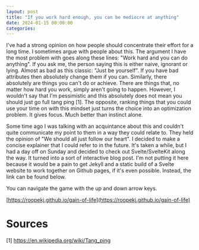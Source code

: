 ```yaml
---
layout: post
title: "If you work hard enough, you can be mediocre at anything"
date: 2024-01-15 00:00:00
categories:
---
```


I've had a strong opinion on how people should concentrate their effort for a long time. I sometimes argue with people about this. The argument I have the most problem with goes along these lines: "Work hard and you can do anything". If you ask me, the person saying this is either naive, ignorant or lying. Almost as bad as this classic: "Just be yourself". If you have bad attributes then absolutely change them if you can. Similarly, there absolutely are things you can't do or achieve. There are things that, no matter how hard you work, simply aren't going to happen. However, I wouldn't say that I'm pessimistic and this absolutely does not mean you should just go full tang ping [1]. The opposite, ranking things that you could use your time on with this mindset just turns the choice into an optimization problem. It gives focus. Much better than instinct alone.

Some time ago I was talking with an acquintance about this and couldn't quite communicate my point to them in a way they could relate to. They held the opinion of "We should all just follow our heart". I decided to make a concise explainer that I could refer to in the future. It's taken a while, but I had a day off on Sunday and decided to check out Svelte/SvelteKit along the way. It turned into a sort of interactive blog post. I'm not putting it here because it would be a pain to get Jekyll and a static build of a Svelte website to work together on Github pages, if it's even possible. Instead, the link can be found below.

You can navigate the game with the up and down arrow keys.

[https://roopekj.github.io/gain-of-life](https://roopekj.github.io/gain-of-life)

# Sources

[1] https://en.wikipedia.org/wiki/Tang_ping
